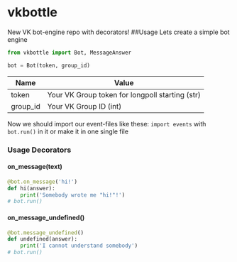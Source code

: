 # vkbottle
New VK bot-engine repo with decorators!
##Usage
Lets create a simple bot engine
```python
from vkbottle import Bot, MessageAnswer

bot = Bot(token, group_id)
```
Name | Value
------------ | -------------
token | Your VK Group token for longpoll starting (str)
group_id | Your VK Group ID (int)

Now we should import our event-files like these: `import events` with `bot.run()` in it or make it in one single file

### Usage Decorators

#### on_message(text)
```python
@bot.on_message('hi!')
def hi(answer):
    print('Somebody wrote me "hi!"!')
# bot.run()
```
#### on_message_undefined()
```python
@bot.message_undefined()
def undefined(answer):
    print('I cannot understand somebody')
# bot.run()
```

